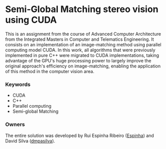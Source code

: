 # Semi-Global Matching stereo vision using CUDA #

This is an assignment from the course of Advanced Computer Architecture from the Integrated Masters in Computer and Telematics Engineering. It consists on an implementation of an image-matching method using  parallel computing model CUDA. 
In this work, all algorithms that were previously implemented in pure C++ were migrated to CUDA implementations, taking advantage of the GPU's huge processing power to largely improve the original approach's efficiency on image-matching, enabling the application of this method in the computer vision area.


### Keywords ###

* CUDA
* C++
* Parallel computing
* Semi-global Matching

### Owners ###

The entire solution was developed by Rui Espinha Ribeiro ([Espinha](https://github.com/respinha)) and David Silva ([dmpasilva](https://bitbucket.org/dmpasilva)).
